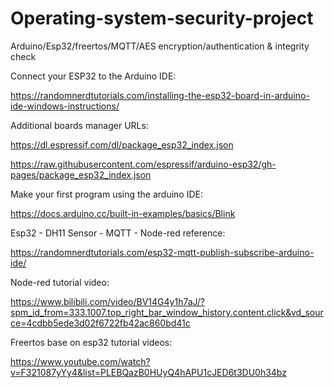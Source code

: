 # Operating-system-security-project
Arduino/Esp32/freertos/MQTT/AES encryption/authentication &amp; integrity check


Connect your ESP32 to the Arduino IDE:

https://randomnerdtutorials.com/installing-the-esp32-board-in-arduino-ide-windows-instructions/

Additional boards manager URLs: 

https://dl.espressif.com/dl/package_esp32_index.json 

https://raw.githubusercontent.com/espressif/arduino-esp32/gh-pages/package_esp32_index.json

Make your first program using the arduino IDE:

https://docs.arduino.cc/built-in-examples/basics/Blink

Esp32 - DH11 Sensor - MQTT - Node-red reference:

https://randomnerdtutorials.com/esp32-mqtt-publish-subscribe-arduino-ide/

Node-red tutorial video: 

https://www.bilibili.com/video/BV14G4y1h7aJ/?spm_id_from=333.1007.top_right_bar_window_history.content.click&vd_source=4cdbb5ede3d02f6722fb42ac860bd41c

Freertos base on esp32 tutorial videos: 

https://www.youtube.com/watch?v=F321087yYy4&list=PLEBQazB0HUyQ4hAPU1cJED6t3DU0h34bz
